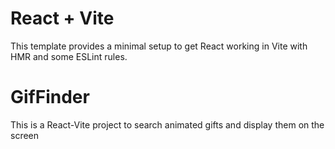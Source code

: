 # React + Vite

This template provides a minimal setup to get React working in Vite with HMR and some ESLint rules.

# GifFinder
This is a React-Vite project to search animated gifts and display them on the screen
